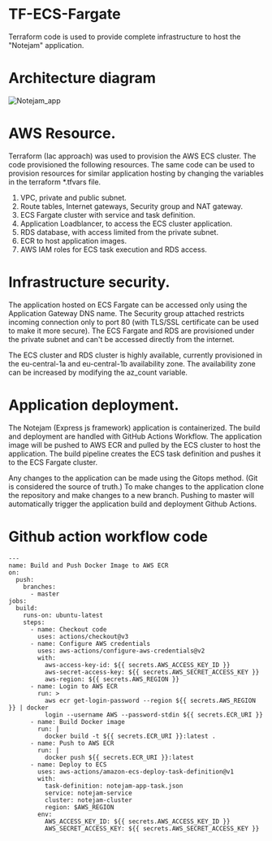 # TF-ECS-Fargate
Terraform code is used to provide complete infrastructure to host the "Notejam" application.

# Architecture diagram

![Notejam_app](https://github.com/user-attachments/assets/f9c4dfb0-45d3-4d0b-8e24-c00efd8692be)


# AWS Resource.
Terraform (Iac approach) was used to provision the AWS ECS cluster. The code provisioned the following resources. The same code can be used to provision resources for similar application hosting by changing the variables in the terraform *.tfvars file.

1. VPC, private and public subnet. 
2. Route tables, Internet gateways, Security group and NAT gateway.
3. ECS Fargate cluster with service and task definition.
4. Application Loadblancer, to access the ECS cluster application.
5. RDS database, with access limited from the private subnet.
6. ECR to host application images.
7. AWS IAM roles for ECS task execution and RDS access.

# Infrastructure security.
The application hosted on ECS Fargate can be accessed only using the Application Gateway DNS name. The Security group attached restricts incoming connection only to port 80 (with TLS/SSL certificate can be used to make it more secure). The ECS Fargate and RDS are provisioned under the private subnet and can't be accessed directly from the internet.

The ECS cluster and RDS cluster is highly available, currently provisioned in the eu-central-1a and eu-central-1b availability zone. The availability zone can be increased by modifying the az_count variable.

# Application deployment.

The Notejam (Express js framework)  application is containerized. The build and deployment are handled with GitHub Actions Workflow. The application image will be pushed to AWS ECR and pulled by the ECS cluster to host the application. The build pipeline creates the ECS task definition and pushes it to the ECS Fargate cluster.

Any changes to the application can be made using the Gitops method. (Git is considered the source of truth.) To make changes to the application clone the repository and make changes to a new branch. Pushing to master will automatically trigger the application build and deployment Github Actions.

# Github action workflow code
```
---
name: Build and Push Docker Image to AWS ECR
on:
  push:
    branches:
      - master
jobs:
  build:
    runs-on: ubuntu-latest
    steps:
      - name: Checkout code
        uses: actions/checkout@v3
      - name: Configure AWS credentials
        uses: aws-actions/configure-aws-credentials@v2
        with:
          aws-access-key-id: ${{ secrets.AWS_ACCESS_KEY_ID }}
          aws-secret-access-key: ${{ secrets.AWS_SECRET_ACCESS_KEY }}
          aws-region: ${{ secrets.AWS_REGION }}
      - name: Login to AWS ECR
        run: >
          aws ecr get-login-password --region ${{ secrets.AWS_REGION }} | docker
          login --username AWS --password-stdin ${{ secrets.ECR_URI }}
      - name: Build Docker image
        run: |
          docker build -t ${{ secrets.ECR_URI }}:latest .
      - name: Push to AWS ECR
        run: |
          docker push ${{ secrets.ECR_URI }}:latest
      - name: Deploy to ECS
        uses: aws-actions/amazon-ecs-deploy-task-definition@v1
        with:
          task-definition: notejam-app-task.json
          service: notejam-service
          cluster: notejam-cluster
          region: $AWS_REGION
        env:
          AWS_ACCESS_KEY_ID: ${{ secrets.AWS_ACCESS_KEY_ID }}
          AWS_SECRET_ACCESS_KEY: ${{ secrets.AWS_SECRET_ACCESS_KEY }}
```






